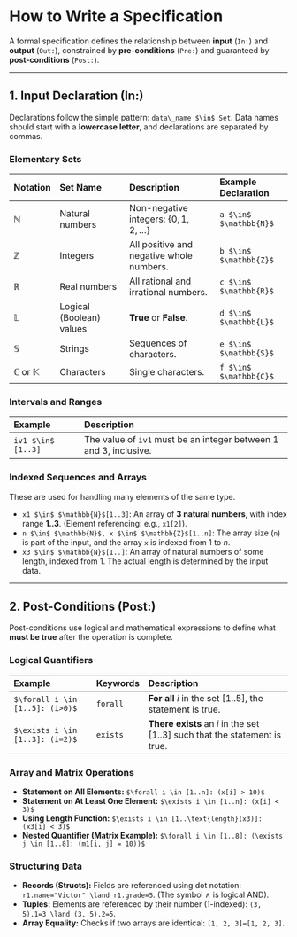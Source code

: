 # How to Write a Specification

A formal specification defines the relationship between **input** (`In:`) and **output** (`Out:`), constrained by **pre-conditions** (`Pre:`) and guaranteed by **post-conditions** (`Post:`).

---

## 1. Input Declaration ($\text{In}:$)

Declarations follow the simple pattern: `data\_name $\in$ Set`. Data names should start with a **lowercase letter**, and declarations are separated by commas.

### Elementary Sets

| Notation | Set Name | Description | Example Declaration |
| :--- | :--- | :--- | :--- |
| $\mathbb{N}$ | Natural numbers | Non-negative integers: $\{0, 1, 2, \dots\}$ | `a $\in$ $\mathbb{N}$` |
| $\mathbb{Z}$ | Integers | All positive and negative whole numbers. | `b $\in$ $\mathbb{Z}$` |
| $\mathbb{R}$ | Real numbers | All rational and irrational numbers. | `c $\in$ $\mathbb{R}$` |
| $\mathbb{L}$ | Logical (Boolean) values | **True** or **False**. | `d $\in$ $\mathbb{L}$` |
| $\mathbb{S}$ | Strings | Sequences of characters. | `e $\in$ $\mathbb{S}$` |
| $\mathbb{C}$ or $\mathbb{K}$ | Characters | Single characters. | `f $\in$ $\mathbb{C}$` |

### Intervals and Ranges

| Example | Description |
| :--- | :--- |
| `iv1 $\in$ [1..3]` | The value of `iv1` must be an integer between 1 and 3, inclusive. |

### Indexed Sequences and Arrays

These are used for handling many elements of the same type.

* `x1 $\in$ $\mathbb{N}$[1..3]`: An array of **3 natural numbers**, with index range **1..3**. (Element referencing: e.g., `x1[2]`).
* `n $\in$ $\mathbb{N}$, x $\in$ $\mathbb{Z}$[1..n]`: The array size (`n`) is part of the input, and the array `x` is indexed from 1 to $n$.
* `x3 $\in$ $\mathbb{N}$[1..]`: An array of natural numbers of some length, indexed from 1. The actual length is determined by the input data.

---

## 2. Post-Conditions ($\text{Post}:$)

Post-conditions use logical and mathematical expressions to define what **must be true** after the operation is complete.

### Logical Quantifiers

| Example | Keywords | Description |
| :--- | :--- | :--- |
| `$\forall i \in [1..5]: (i>0)$` | `forall` | **For all** $i$ in the set $[1..5]$, the statement is true. |
| `$\exists i \in [1..3]: (i=2)$` | `exists` | **There exists** an $i$ in the set $[1..3]$ such that the statement is true. |

### Array and Matrix Operations

* **Statement on All Elements:** `$\forall i \in [1..n]: (x[i] > 10)$`
* **Statement on At Least One Element:** `$\exists i \in [1..n]: (x[i] < 3)$`
* **Using Length Function:** `$\exists i \in [1..\text{length}(x3)]: (x3[i] < 3)$`
* **Nested Quantifier (Matrix Example):** `$\forall i \in [1..8]: (\exists j \in [1..8]: (m1[i, j] = 10))$`

### Structuring Data

* **Records (Structs):** Fields are referenced using dot notation: `r1.name="Victor" \land r1.grade=5`. (The symbol $\land$ is logical AND).
* **Tuples:** Elements are referenced by their number (1-indexed): `(3, 5).1=3 \land (3, 5).2=5`.
* **Array Equality:** Checks if two arrays are identical: `[1, 2, 3]=[1, 2, 3]`.